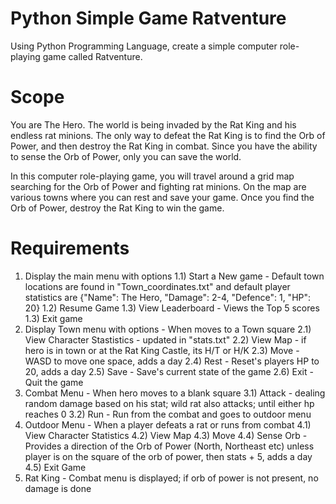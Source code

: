 # Python Simple Game Ratventure
Using Python Programming Language, create a simple computer role-playing game called Ratventure.

# Scope
You are The Hero. The world is being invaded by the Rat King and his endless rat minions. The only way to defeat the Rat King is to find the Orb of Power, and then destroy the Rat King in combat. Since you have the ability to sense the Orb of Power, only you can save the world.

In this computer role-playing game, you will travel around a grid map searching for the Orb of Power and fighting rat minions. On the map are various towns where you can rest and save your game. Once you find the Orb of Power, destroy the Rat King to win the game.   

# Requirements 
1) Display the main menu with options
1.1) Start a New game - Default town locations are found in "Town_coordinates.txt" and default player statistics are {"Name": The Hero, "Damage": 2-4, "Defence": 1, "HP": 20}
  1.2) Resume Game
  1.3) View Leaderboard - Views the Top 5 scores 
  1.3) Exit game
3) Display Town menu with options - When moves to a Town square
  2.1) View Character Stastistics - updated in "stats.txt"
  2.2) View Map - if hero is in town or at the Rat King Castle, its H/T or H/K
  2.3) Move - WASD to move one space, adds a day
  2.4) Rest - Reset's players HP to 20, adds a day
  2.5) Save - Save's current state of the game
  2.6) Exit - Quit the game
4) Combat Menu - When hero moves to a blank square
  3.1) Attack - dealing random damage based on his stat; wild rat also attacks; until either hp reaches 0
  3.2) Run - Run from the combat and goes to outdoor menu
5) Outdoor Menu - When a player defeats a rat or runs from combat
  4.1) View Character Statistics
  4.2) View Map
  4.3) Move
  4.4) Sense Orb - Provides a direction of the Orb of Power (North, Northeast etc) unless player is on the square of the orb of power, then stats + 5, adds a day
  4.5) Exit Game
6) Rat King - Combat menu is displayed; if orb of power is not present, no damage is done
